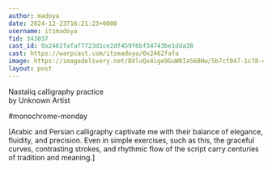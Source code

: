 ```yaml
---
author: madoya
date: 2024-12-23T16:21:23+0000
username: itsmadoya
fid: 343037
cast_id: 0x2462fafaf7723d1ce2df459f6bf34743be1dda38
cast: https://warpcast.com/itsmadoya/0x2462fafa
image: https://imagedelivery.net/BXluQx4ige9GuW0Ia56BHw/5b7cf047-1c78-4756-81a7-fd4a6c2e5800/original
layout: post
---
```

Nastaliq calligraphy practice  
by Unknown Artist  
  
#monochrome-monday  
  
[Arabic and Persian calligraphy captivate me with their balance of elegance, fluidity, and precision. Even in simple exercises, such as this, the graceful curves, contrasting strokes, and rhythmic flow of the script carry centuries of tradition and meaning.]  

<img src='https://imagedelivery.net/BXluQx4ige9GuW0Ia56BHw/5b7cf047-1c78-4756-81a7-fd4a6c2e5800/original' alt='' referrerpolicy='no-referrer'/>